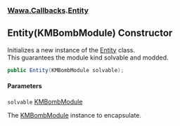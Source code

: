 ### [Wawa.Callbacks](Wawa.Callbacks.md 'Wawa.Callbacks').[Entity](Entity.md 'Wawa.Callbacks.Entity')

## Entity(KMBombModule) Constructor

Initializes a new instance of the [Entity](Entity.md 'Wawa.Callbacks.Entity') class.  
This guarantees the module kind solvable and modded.

```csharp
public Entity(KMBombModule solvable);
```
#### Parameters

<a name='Wawa.Callbacks.Entity.Entity(KMBombModule).solvable'></a>

`solvable` [KMBombModule](https://docs.microsoft.com/en-us/dotnet/api/KMBombModule 'KMBombModule')

The [KMBombModule](https://docs.microsoft.com/en-us/dotnet/api/KMBombModule 'KMBombModule') instance to encapsulate.